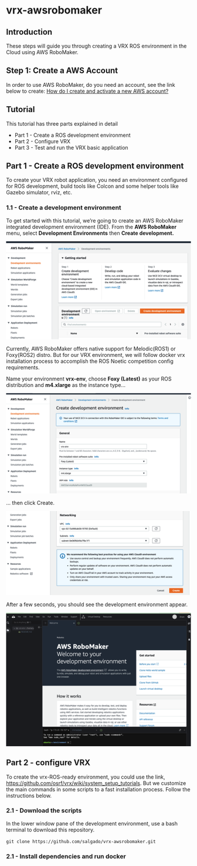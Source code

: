 # vrx-awsrobomaker

## Introduction

These steps will guide you through creating a VRX ROS environment in the Cloud using AWS RoboMaker.

## Step 1: Create a AWS Account

In order to use AWS RoboMaker, do you need an account, see the link below to create: [How do I create and activate a new AWS account?](https://aws.amazon.com/premiumsupport/knowledge-center/create-and-activate-aws-account/) 

## Tutorial

This tutorial has three parts explained in detail

*   Part 1 - Create a ROS development environment
*   Part 2 - Configure VRX
*   Part 3 - Test and run the VRX basic application

## Part 1 - Create a ROS development environment

To create your VRX robot application, you need an environment configured for ROS development, build tools like Colcon and some helper tools like Gazebo simulator, rviz, etc.

### 1.1 - Create a development environment

To get started with this tutorial, we’re going to create an AWS RoboMaker integrated development environment (IDE). From the **AWS RoboMaker** menu, select **Development Environments** then **Create development.** 

![](screens/aws-robomaker-tut-01.png)

Currently, AWS RoboMaker offers native support for Melodic(ROS1) or Foxy(ROS2) distro. But for our VRX environment, we will follow docker vrx installation process to accomplish the ROS Noetic competition config requirements.

Name your environment **vrx-env**, choose **Foxy (Latest)** as your ROS distribution and **m4.xlarge** as the instance type...


![](screens/aws-robomaker-tut-02.png)


... then click Create.


![](screens/aws-robomaker-tut-03.png)


After a few seconds, you should see the development environment appear.


![](screens/aws-robomaker-tut-04.png)


## Part 2 - configure VRX

To create the vrx-ROS-ready environment, you could use the link, https://github.com/osrf/vrx/wiki/system_setup_tutorials. But we customize the main commands in some scripts to a fast installation process. Follow the instructions below.

### 2.1 - Download the scripts

In the lower window pane of the development environment, use a bash terminal to download this repository. 

`git clone https://github.com/salgado/vrx-awsrobomaker.git`

### 2.1 - Install dependencies and run docker

